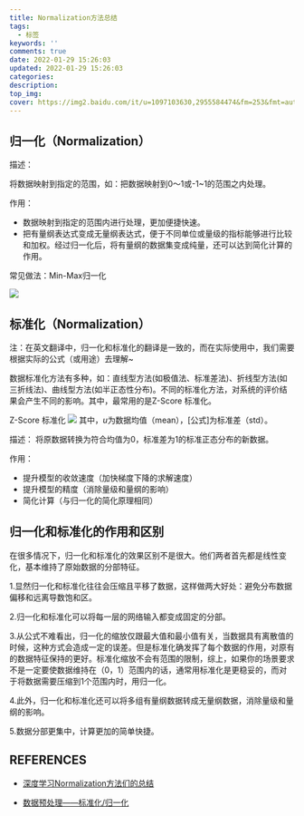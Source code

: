 ```yaml
---
title: Normalization方法总结
tags:
  - 标签
keywords: ''
comments: true
date: 2022-01-29 15:26:03
updated: 2022-01-29 15:26:03
categories:
description:
top_img:
cover: https://img2.baidu.com/it/u=1097103630,2955584474&fm=253&fmt=auto&app=138&f=JPEG?w=500&h=281
---
```


## 归一化（Normalization）
描述：

将数据映射到指定的范围，如：把数据映射到0～1或-1~1的范围之内处理。

作用：

- 数据映射到指定的范围内进行处理，更加便捷快速。
- 把有量纲表达式变成无量纲表达式，便于不同单位或量级的指标能够进行比较和加权。经过归一化后，将有量纲的数据集变成纯量，还可以达到简化计算的作用。


常见做法：Min-Max归一化

![](https://pic4.zhimg.com/80/v2-768d71b5ced77365e42b7b9e8108c903_720w.jpg)

## 标准化（Normalization）
注：在英文翻译中，归一化和标准化的翻译是一致的，而在实际使用中，我们需要根据实际的公式（或用途）去理解~

数据标准化方法有多种，如：直线型方法(如极值法、标准差法)、折线型方法(如三折线法)、曲线型方法(如半正态性分布)。不同的标准化方法，对系统的评价结果会产生不同的影响。其中，最常用的是Z-Score 标准化。

Z-Score 标准化
![](https://pic3.zhimg.com/80/v2-5e77b78462a8e2d91d19ffb12545f2e2_720w.jpg)
其中，$u$为数据均值（mean），[公式]为标准差（std）。

描述：
将原数据转换为符合均值为0，标准差为1的标准正态分布的新数据。

作用：

- 提升模型的收敛速度（加快梯度下降的求解速度）
- 提升模型的精度（消除量级和量纲的影响）
- 简化计算（与归一化的简化原理相同）

## 归一化和标准化的作用和区别

在很多情况下，归一化和标准化的效果区别不是很大。他们两者首先都是线性变化，基本维持了原始数据的分部特征。

1.显然归一化和标准化往往会压缩且平移了数据，这样做两大好处：避免分布数据偏移和远离导数饱和区。

2.归一化和标准化可以将每一层的网络输入都变成固定的分部。

3.从公式不难看出，归一化的缩放仅跟最大值和最小值有关，当数据具有离散值的时候，这种方式会造成一定的误差。但是标准化确发挥了每个数据的作用，对原有的数据特征保持的更好。标准化缩放不会有范围的限制，综上，如果你的场景要求不是一定要使数据维持在（0，1）范围内的话，通常用标准化是更稳妥的，而对于将数据需要压缩到1个范围内时，用归一化。

4.此外，归一化和标准化还可以将多组有量纲数据转成无量纲数据，消除量级和量纲的影响。

5.数据分部更集中，计算更加的简单快捷。

## REFERENCES

- [深度学习Normalization方法们的总结](https://zhuanlan.zhihu.com/p/269744099)

- [数据预处理——标准化/归一化](https://zhuanlan.zhihu.com/p/135473375)


